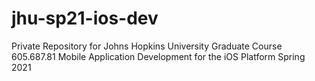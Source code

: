 # jhu-sp21-ios-dev
Private Repository for Johns Hopkins University Graduate Course 605.687.81 Mobile Application Development for the iOS Platform Spring 2021
